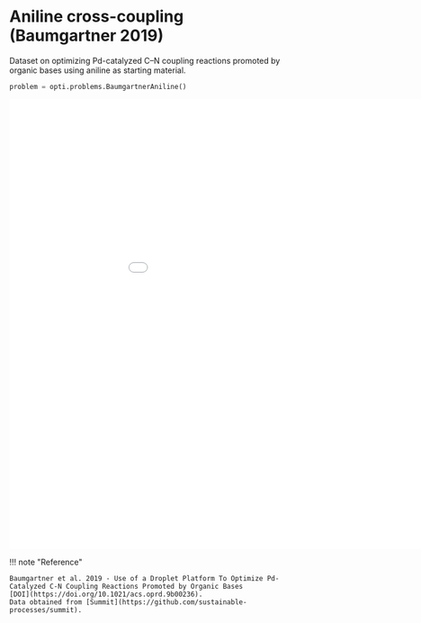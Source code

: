 # Aniline cross-coupling (Baumgartner 2019)

Dataset on optimizing Pd-catalyzed C–N coupling reactions promoted by organic bases using aniline as starting material.
    
```python
problem = opti.problems.BaumgartnerAniline()
```

<iframe width="1024" height="800" frameborder="0" scrolling="no" src="//plotly.com/~walzds/10.embed"></iframe>

!!! note "Reference"

    Baumgartner et al. 2019 - Use of a Droplet Platform To Optimize Pd-Catalyzed C-N Coupling Reactions Promoted by Organic Bases
    [DOI](https://doi.org/10.1021/acs.oprd.9b00236).
    Data obtained from [Summit](https://github.com/sustainable-processes/summit).